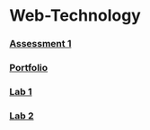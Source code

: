 # Web-Technology

### [Assessment 1](https://github.com/kshitizbca076/Web-Technology/tree/main/Assessment%201)
### [Portfolio](https://github.com/kshitizbca076/Web-Technology/tree/main/Portfolio)
### [Lab 1](https://github.com/kshitizbca076/Web-Technology/tree/main/Lab1)
### [Lab 2](https://github.com/kshitizbca076/Web-Technology/tree/main/Lab2)
